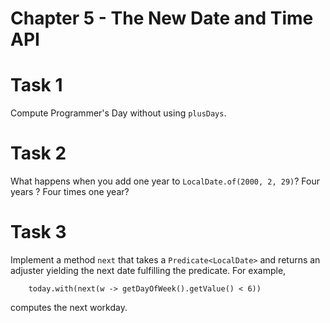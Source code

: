 # Chapter 5 - The New Date and Time API

# Task 1
Compute Programmer's Day without using `plusDays`.

# Task 2
What happens when you add one year to `LocalDate.of(2000, 2, 29)`? Four years ? Four times one year?

# Task 3
Implement a method `next` that takes a `Predicate<LocalDate>` and returns an adjuster yielding the next date fulfilling 
the predicate. For example,
```
    today.with(next(w -> getDayOfWeek().getValue() < 6))
```
computes the next workday.
